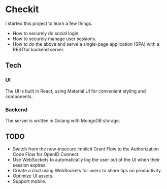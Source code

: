 # Checkit

I started this project to learn a few things.

- How to securely do social login.
- How to securely manage user sessions.
- How to do the above and serve a single-page application (SPA) with a RESTful backend server.

## Tech

### UI

The UI is built in React, using Material UI for convenient styling and components.

### Backend

The server is written in Golang with MongoDB storage.

## TODO

- Switch from the now-insecure Implicit Grant Flow to the Authorization Code Flow for OpenID Connect.
- Use WebSockets to automatically log the user out of the UI when their session expires.
- Create a chat using WebSockets for users to share tips on productivity.
- Optimize UI assets.
- Support mobile.
